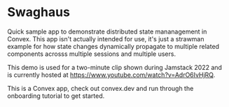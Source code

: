 # Swaghaus

Quick sample app to demonstrate distributed state mananagement in Convex. This
app isn't actually intended for use, it's just a strawman example for how state
changes dynamically propagate to multiple related components acrosss
multiple sessions and multiple users.

This demo is used for a two-minute clip shown during Jamstack 2022 and is
currently hosted at https://www.youtube.com/watch?v=AdrO6IvHjRQ.

This is a Convex app, check out convex.dev and run through the onboarding
tutorial to get started.
